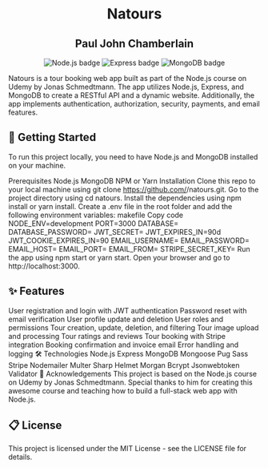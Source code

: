<h1 align="center">Natours</h1>
<h2 align="center">Paul John Chamberlain</h2>
<p align="center">
  <img src="https://img.shields.io/badge/Node.js-339933?style=for-the-badge&logo=nodedotjs&logoColor=white" alt="Node.js badge">
  <img src="https://img.shields.io/badge/Express-000000?style=for-the-badge&logo=express&logoColor=white" alt="Express badge">
  <img src="https://img.shields.io/badge/MongoDB-47A248?style=for-the-badge&logo=mongodb&logoColor=white" alt="MongoDB badge">
</p>

Natours is a tour booking web app built as part of the Node.js course on Udemy by Jonas Schmedtmann. The app utilizes Node.js, Express, and MongoDB to create a RESTful API and a dynamic website. Additionally, the app implements authentication, authorization, security, payments, and email features.

## :rocket: Getting Started

To run this project locally, you need to have Node.js and MongoDB installed on your machine.

Prerequisites
Node.js
MongoDB
NPM or Yarn
Installation
Clone this repo to your local machine using git clone https://github.com/<your-username>/natours.git.
Go to the project directory using cd natours.
Install the dependencies using npm install or yarn install.
Create a .env file in the root folder and add the following environment variables:
makefile
Copy code
NODE_ENV=development
PORT=3000
DATABASE=<your-mongodb-connection-string>
DATABASE_PASSWORD=<your-mongodb-password>
JWT_SECRET=<your-jwt-secret>
JWT_EXPIRES_IN=90d
JWT_COOKIE_EXPIRES_IN=90
EMAIL_USERNAME=<your-email-username>
EMAIL_PASSWORD=<your-email-password>
EMAIL_HOST=<your-email-host>
EMAIL_PORT=<your-email-port>
EMAIL_FROM=<your-email-address>
STRIPE_SECRET_KEY=<your-stripe-secret-key>
Run the app using npm start or yarn start. Open your browser and go to http://localhost:3000.

## :sparkles: Features

User registration and login with JWT authentication
Password reset with email verification
User profile update and deletion
User roles and permissions
Tour creation, update, deletion, and filtering
Tour image upload and processing
Tour ratings and reviews
Tour booking with Stripe integration
Booking confirmation and invoice email
Error handling and logging
:hammer_and_wrench: Technologies
Node.js
Express
MongoDB
Mongoose
Pug
Sass
Stripe
Nodemailer
Multer
Sharp
Helmet
Morgan
Bcrypt
Jsonwebtoken
Validator
:clap: Acknowledgements
This project is based on the Node.js course on Udemy by Jonas Schmedtmann. Special thanks to him for creating this awesome course and teaching how to build a full-stack web app with Node.js.

## :clipboard: License

This project is licensed under the MIT License - see the LICENSE file for details.
